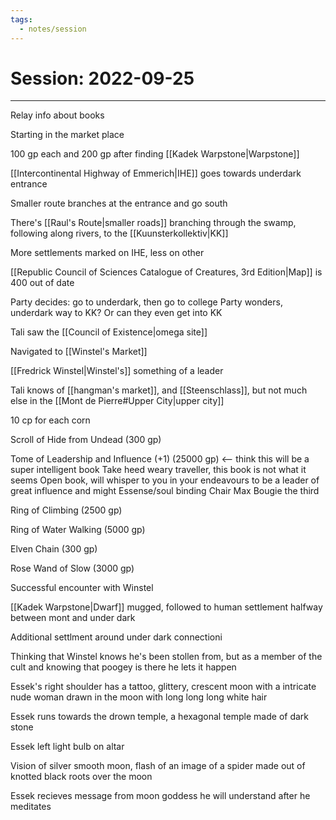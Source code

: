```yaml
---
tags:
  - notes/session
---
```


# Session: 2022-09-25
___
Relay info about books

Starting in the market place

100 gp each and 200 gp after finding [[Kadek Warpstone|Warpstone]]

[[Intercontinental Highway of Emmerich|IHE]] goes towards underdark entrance

Smaller route branches at the entrance and go south

There's [[Raul's Route|smaller roads]] branching through the swamp, following along rivers, to the [[Kuunsterkollektiv|KK]]


More settlements marked on IHE, less on other

[[Republic Council of Sciences Catalogue of Creatures, 3rd Edition|Map]] is 400 out of date

Party decides: go to underdark, then go to college
   Party wonders, underdark way to KK?
   Or can they even get into KK

Tali saw the [[Council of Existence|omega site]]

Navigated to [[Winstel's Market]]

[[Fredrick Winstel|Winstel's]] something of a leader

Tali knows of [[hangman's market]], and [[Steenschlass]], but not much else in the [[Mont de Pierre#Upper City|upper city]]

10 cp for each corn

Scroll of Hide from Undead (300 gp)

Tome of Leadership and Influence (+1) (25000 gp) <-- think this will be a super intelligent book
	Take heed weary traveller, this book is not what it seems
	Open book, will whisper to you in your endeavours to be a leader of great influence and might
	Essense/soul binding
	Chair Max Bougie the third

Ring of Climbing (2500 gp)

Ring of Water Walking (5000 gp)

Elven Chain (300 gp)

Rose Wand of Slow (3000 gp)

Successful encounter with Winstel

[[Kadek Warpstone|Dwarf]] mugged, followed to human settlement halfway between mont and under dark

Additional settlment around under dark connectioni

Thinking that Winstel knows he's been stollen from, but as a member of the cult and knowing that poogey is there he lets it happen

Essek's right shoulder has a tattoo, glittery, crescent moon with a intricate nude woman drawn in the moon with long long long white hair

Essek runs towards the drown temple, a hexagonal temple made of dark stone

Essek left light bulb on altar

Vision of silver smooth moon, flash of an image of a spider made out of knotted black roots over the moon

Essek recieves message from moon goddess he will understand after he meditates

